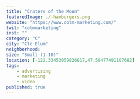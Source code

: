 ```yaml
---
title: "Craters of the Moon"
featuredImage: ./-hamburgers.png
website: "https://www.cotm-marketing.com/"
twit: "cotmmarketing"
inst: ""
category: "C"
city: "Cle Elum"
neighborhood:
size: "Small (1-10)"
location: [-122.33453059826617,47.58477491107682]
tags:
    - advertising
    - marketing
    - video
published: true
---
```




